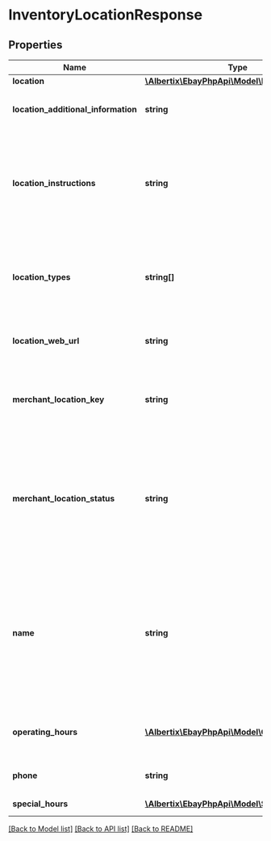 # InventoryLocationResponse

## Properties
Name | Type | Description | Notes
------------ | ------------- | ------------- | -------------
**location** | [**\Albertix\EbayPhpApi\Model\Location**](Location.md) |  | [optional] 
**location_additional_information** | **string** | This text field provides additional information about an inventory location. This field is returned if it is set for the inventory location. &lt;br&gt;&lt;br&gt;&lt;b&gt;Max length&lt;/b&gt;: 256 | [optional] 
**location_instructions** | **string** | This text field is used by the merchant to provide special pickup instructions for the store location. This field can help create a pleasant and easy pickup experience for In-Store Pickup and Click and Collect orders. If this field was not set up through a &lt;strong&gt;createInventoryLocation&lt;/strong&gt; or a &lt;strong&gt;updateInventoryLocation&lt;/strong&gt; call, eBay will use the default pickup instructions contained in the merchant&#39;s profile.&lt;br&gt;&lt;br&gt;&lt;b&gt;Max length&lt;/b&gt;: 1000 | [optional] 
**location_types** | **string[]** | This container defines the function of the inventory location. Typically, an inventory location will serve as a store or a warehouse, but in some cases, an inventory location may be both. &lt;br&gt;&lt;br&gt;The location type of an inventory location defaults to &lt;code&gt;WAREHOUSE&lt;/code&gt; if a location type is not specified when a merchant creates an inventory location. | [optional] 
**location_web_url** | **string** | This text field shows the  Website address (URL) associated with the inventory location. This field is returned if defined for the inventory location. &lt;br&gt;&lt;br&gt;&lt;b&gt;Max length&lt;/b&gt;: 512 | [optional] 
**merchant_location_key** | **string** | The unique identifier of the inventory location. This identifier is set up by the merchant when the inventory location is first created with the &lt;strong&gt;createInventoryLocation&lt;/strong&gt; call. Once this value is set for an inventory location, it cannot be modified. &lt;br&gt;&lt;br&gt;&lt;b&gt;Max length&lt;/b&gt;: 36 | [optional] 
**merchant_location_status** | **string** | This field indicates whether the inventory location is enabled (inventory can be loaded to location) or disabled (inventory can not be loaded to location). The merchant can use the &lt;strong&gt;enableInventoryLocation&lt;/strong&gt; call to enable an inventory location in disabled status, or the &lt;strong&gt;disableInventoryLocation&lt;/strong&gt; call to disable an inventory location in enabled status. For implementation help, refer to &lt;a href&#x3D;&#39;https://developer.ebay.com/devzone/rest/api-ref/inventory/types/StatusEnum.html&#39;&gt;eBay API documentation&lt;/a&gt; | [optional] 
**name** | **string** | The name of the inventory location. This name should be a human-friendly name as it will be displayed in In-Store Pickup and Click and Collect listings. For store inventory locations, this field is not required for the &lt;strong&gt;createInventoryLocation&lt;/strong&gt; call, but a store inventory location must have a defined &lt;strong&gt;name&lt;/strong&gt; value before an In-Store Pickup and Click and Collect enabled offer is published. So, if the seller omits this field in the &lt;strong&gt;createInventoryLocation&lt;/strong&gt; call, it will have to be added later through a &lt;strong&gt;updateInventoryLocation&lt;/strong&gt; call. &lt;br&gt;&lt;br&gt;&lt;b&gt;Max length&lt;/b&gt;: 1000 | [optional] 
**operating_hours** | [**\Albertix\EbayPhpApi\Model\OperatingHours[]**](OperatingHours.md) | This container shows the regular operating hours for a store location during the days of the week. A &lt;strong&gt;dayOfWeekEnum&lt;/strong&gt; field and an &lt;strong&gt;intervals&lt;/strong&gt; container is shown for each day of the week that the store location is open. | [optional] 
**phone** | **string** | The phone number for an inventory location. This field will typically only be set and returned for store locations. &lt;br&gt;&lt;br&gt;&lt;b&gt;Max length&lt;/b&gt;: 36 | [optional] 
**special_hours** | [**\Albertix\EbayPhpApi\Model\SpecialHours[]**](SpecialHours.md) | This container shows the special operating hours for a store location on a specific date or dates. | [optional] 

[[Back to Model list]](../README.md#documentation-for-models) [[Back to API list]](../README.md#documentation-for-api-endpoints) [[Back to README]](../README.md)



